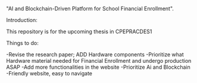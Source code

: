"AI and Blockchain-Driven Platform for School Financial Enrollment".

Introduction:

This repository is for the upcoming thesis in CPEPRACDES1

Things to do:

-Revise the research paper; ADD Hardware components
-Prioritize what Hardware material needed for Financial Enrollment and undergo production ASAP
-Add more functionalities in the website
-Prioritize Ai and Blockchain
-Friendly website, easy to navigate



